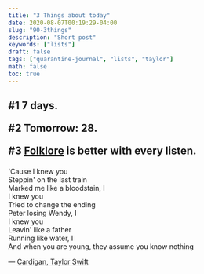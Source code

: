 ```yaml
---
title: "3 Things about today"
date: 2020-08-07T00:19:29-04:00
slug: "90-3things"
description: "Short post"
keywords: ["lists"]
draft: false
tags: ["quarantine-journal", "lists", "taylor"]
math: false
toc: true
---
```

<h2>#1 7 days.

#2 Tomorrow: 28.

#3 <a href="https://open.spotify.com/embed/album/2fenSS68JI1h4Fo296JfGr">Folklore</a> is better with every listen.</h2>

<p class="quote">'Cause I knew you<br>
Steppin' on the last train<br>
Marked me like a bloodstain, I<br>
I knew you<br>
Tried to change the ending<br>
Peter losing Wendy, I<br>
I knew you<br>
Leavin' like a father<br>
Running like water, I<br>
And when you are young, they assume you know nothing

<p class="right">— <a href="https://open.spotify.com/track/4R2kfaDFhslZEMJqAFNpdd?si=Y9XLnwk5RyuYbR7RTC07Hg">Cardigan, Taylor Swift</a>